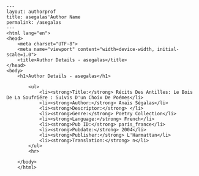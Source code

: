 
    ---
    layout: authorprof
    title: asegalas'Author Name 
    permalink: /asegalas
    ---
    <html lang="en">
    <head>
        <meta charset="UTF-8">
        <meta name="viewport" content="width=device-width, initial-scale=1.0">
        <title>Author Details - asegalas</title>
    </head>
    <body>
        <h1>Author Details - asegalas</h1>
        
            <ul>
                <li><strong>Title:</strong> Récits Des Antilles: Le Bois De La Soufriére : Suivis D'un Choix De Poémes</li>
                <li><strong>Author:</strong> Anaïs Ségalas</li>
                <li><strong>Descriptor:</strong> </li>
                <li><strong>Genre:</strong> Poetry Collection</li>
                <li><strong>Language:</strong> French</li>
                <li><strong>Pub ID:</strong> paris_france</li>
                <li><strong>Pubdate:</strong> 2004</li>
                <li><strong>Publisher:</strong> L'Harmattan</li>
                <li><strong>Translation:</strong> n</li>
            </ul>
            <hr>
            
        </body>
        </html>
        
